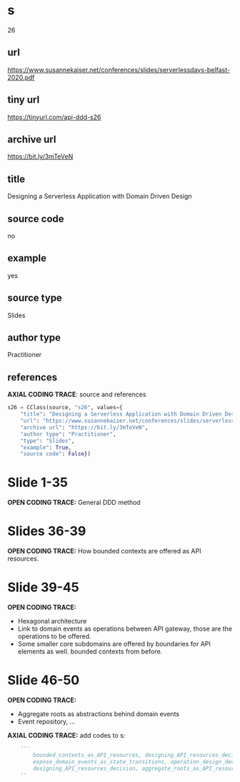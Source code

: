 # s 
26
## url
https://www.susannekaiser.net/conferences/slides/serverlessdays-belfast-2020.pdf
## tiny url
https://tinyurl.com/api-ddd-s26
## archive url
https://bit.ly/3mTeVeN
## title
Designing a Serverless Application with Domain Driven Design
## source code
no
## example
yes
## source type 
Slides
## author type
Practitioner
## references


**AXIAL CODING TRACE**: source and references
``` python
s26 = CClass(source, "s26", values={
    "title": "Designing a Serverless Application with Domain Driven Design",
    "url": "https://www.susannekaiser.net/conferences/slides/serverlessdays-belfast-2020.pdf",
    "archive url": "https://bit.ly/3mTeVeN",
    "author type": "Practitioner",
    "type": "Slides",
    "example": True,
    "source code": False})
``` 

# Slide 1-35

**OPEN CODING TRACE:**
General DDD method

# Slides 36-39

**OPEN CODING TRACE:**
How bounded contexts are offered as API resources.

# Slide 39-45
**OPEN CODING TRACE:**
- Hexagonal architecture
- Link to domain events as operations between API gateway, those are the operations to be offered.
- Some smaller core subdomains are offered by boundaries for API elements as well. bounded contexts from before.

# Slide 46-50
**OPEN CODING TRACE:**
- Aggregate roots as abstractions behind domain events
- Event repository, ...

**AXIAL CODING TRACE:**
add codes to s: 
``` python 
    '''
        bounded_contexts_as_API_resources, designing_API_resources_decision,
        expose_domain_events_as_state_transitions, operation_design_decision,
        designing_API_resources_decision, aggregate_roots_as_API_resources
    ''
```



